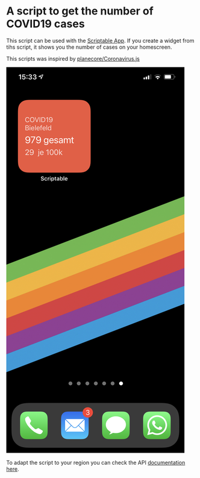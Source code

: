 # A script to get the number of COVID19 cases

This script can be used with the [Scriptable App](https://scriptable.app). If you create a widget from tihs script, it shows you the number of cases on your homescreen.

This scripts was inspired by [planecore/Coronavirus.js](https://gist.github.com/planecore/e7b4c1e5db2dd28b1a023860e831355e)

![](screenshot.PNG)

To adapt the script to your region you can check the API [documentation here](https://public.opendatasoft.com/api/v1/console/records/1.0/search/?dataset=covid-19-germany-landkreise&q=&refine.rs=05711).
